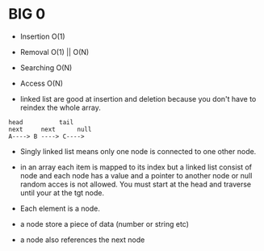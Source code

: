 # BIG 0

- Insertion O(1)
- Removal O(1) || O(N)
- Searching O(N)
- Access O(N)

- linked list are good at insertion and deletion because you don't have to reindex the whole array.

```
head          tail
next     next      null
A----> B ----> C---->
```

- Singly linked list means only one node is connected to one other node.

- in an array each item is mapped to its index but a linked list consist of node and each node has a value and a pointer to another node or null random acces is not allowed. You must start at the head and traverse until your at the tgt node.

- Each element is a node.
- a node store a piece of data (number or string etc)

- a node also references the next node
